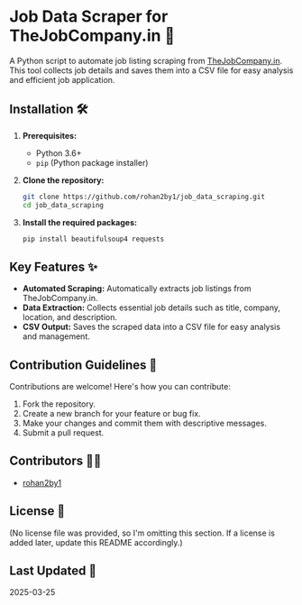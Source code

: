 
# Job Data Scraper for TheJobCompany.in 💼

A Python script to automate job listing scraping from [TheJobCompany.in](https://thejobcompany.in/). This tool collects job details and saves them into a CSV file for easy analysis and efficient job application.

## Installation 🛠️

1.  **Prerequisites:**
    *   Python 3.6+
    *   `pip` (Python package installer)

2.  **Clone the repository:**

    ```bash
    git clone https://github.com/rohan2by1/job_data_scraping.git
    cd job_data_scraping
    ```

3.  **Install the required packages:**

    ```bash
    pip install beautifulsoup4 requests
    ```

## Key Features ✨

*   **Automated Scraping:** Automatically extracts job listings from TheJobCompany.in.
*   **Data Extraction:** Collects essential job details such as title, company, location, and description.
*   **CSV Output:** Saves the scraped data into a CSV file for easy analysis and management.

## Contribution Guidelines 🤝

Contributions are welcome! Here's how you can contribute:

1.  Fork the repository.
2.  Create a new branch for your feature or bug fix.
3.  Make your changes and commit them with descriptive messages.
4.  Submit a pull request.

## Contributors 🧑‍💻

*   [rohan2by1](https://github.com/rohan2by1)

## License 📜

(No license file was provided, so I'm omitting this section.  If a license is added later, update this README accordingly.)

## Last Updated 📅

2025-03-25
